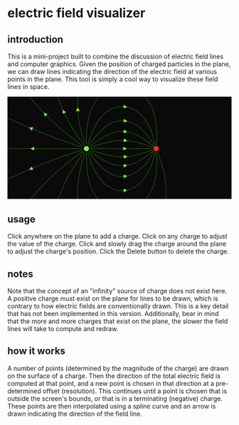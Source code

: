 # electric field visualizer

## introduction

This is a mini-project built to combine the discussion of electric field lines and computer graphics. Given the position of charged particles in the plane, we can draw lines indicating the direction of the electric field at various points in the plane.
This tool is simply a cool way to visualize these field lines in space.

![Demo image](./public/image.png)

## usage

Click anywhere on the plane to add a charge. Click on any charge to adjust the value of the charge. Click and slowly drag the charge around the plane to adjust the charge's position. Click the Delete button to delete the charge.

## notes

Note that the concept of an "infinity" source of charge does not exist here. A positive charge must exist on the plane for lines to be drawn, which is contrary to how electric fields are conventionally drawn. This is a key detail that has not been implemented in this version.
Additionally, bear in mind that the more and more charges that exist on the plane, the slower the field lines will take to compute and redraw.

## how it works

A number of points (determined by the magnitude of the charge) are drawn on the surface of a charge. Then the direction of the total electric field is computed at that point, and a new point is chosen in that direction at a pre-determined offset (resolution).
This continues until a point is chosen that is outside the screen's bounds, or that is in a terminating (negative) charge. These points are then interpolated using a spline curve and an arrow is drawn indicating the direction of the field line.